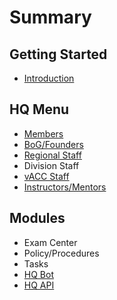 # Summary

## Getting Started

* [Introduction](/README.md)

## HQ Menu

* [Members](members.md)
* [BoG/Founders](/bogfounders.md)
* [Regional Staff](/regional-staff.md)
* Division Staff
* [vACC Staff](vacc-staff.md)
* [Instructors/Mentors](instructorsmentors.md)

## Modules

* Exam Center
* Policy/Procedures
* Tasks
* [HQ Bot](/hq-bot.md)
* [HQ API](/hq-api.md)

